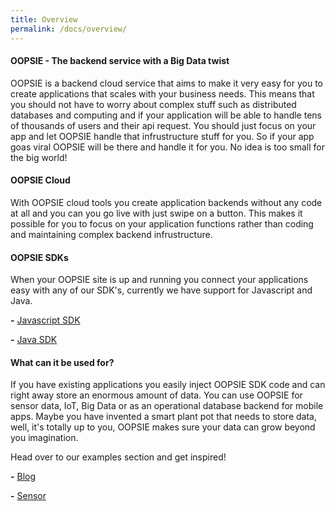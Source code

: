 ```yaml
---
title: Overview
permalink: /docs/overview/
---
```


#### OOPSIE - The backend service with a Big Data twist

OOPSIE is a backend cloud service that aims to make it very easy for you to create applications that scales with your business needs. This means that you should not have to worry about complex stuff such as distributed databases and computing and if your application will be able to handle tens of thousands of users and their api request. You should just focus on your app and let OOPSIE handle that infrustructure stuff for you. So if your app goas viral OOPSIE will be there and handle it for you. No idea is too small for the big world!

#### OOPSIE Cloud
With OOPSIE cloud tools you create application backends without any code at all and you can you go live with just swipe on a button. This makes it possible for you to focus on your application functions rather than coding and maintaining complex backend infrustructure.

#### OOPSIE SDKs
When your OOPSIE site is up and running you connect your applications easy with any of our SDK's, currently we have support for Javascript and Java.

**-** [Javascript SDK](/docs/javascript-sdk)

**-** [Java SDK](/docs/java-sdk)

#### What can it be used for?
If you have existing applications you easily inject OOPSIE SDK code and can right away store an enormous amount of data. You can use OOPSIE for sensor data, IoT, Big Data or as an operational database backend for mobile apps. Maybe you have invented a smart plant pot that needs to store data, well, it's totally up to you, OOPSIE makes sure your data can grow beyond you imagination.

Head over to our examples section and get inspired!

**-** [Blog](/docs/blog)

**-** [Sensor](/docs/sensor)